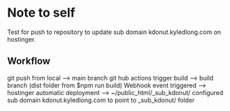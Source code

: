 # Note to self

Test for push to repository to update sub domain kdonut.kyledlong.com on hostinger.

## Workflow

git push from local --> main branch
git hub actions trigger build --> build branch (dist folder from $npm run build)
Webhook event triggered --> hostinger
automatic deployment --> ~/public_html/_sub_kdonut/
configured sub domain kdonut.kyledlong.com to point to _sub_kdonut/ folder


